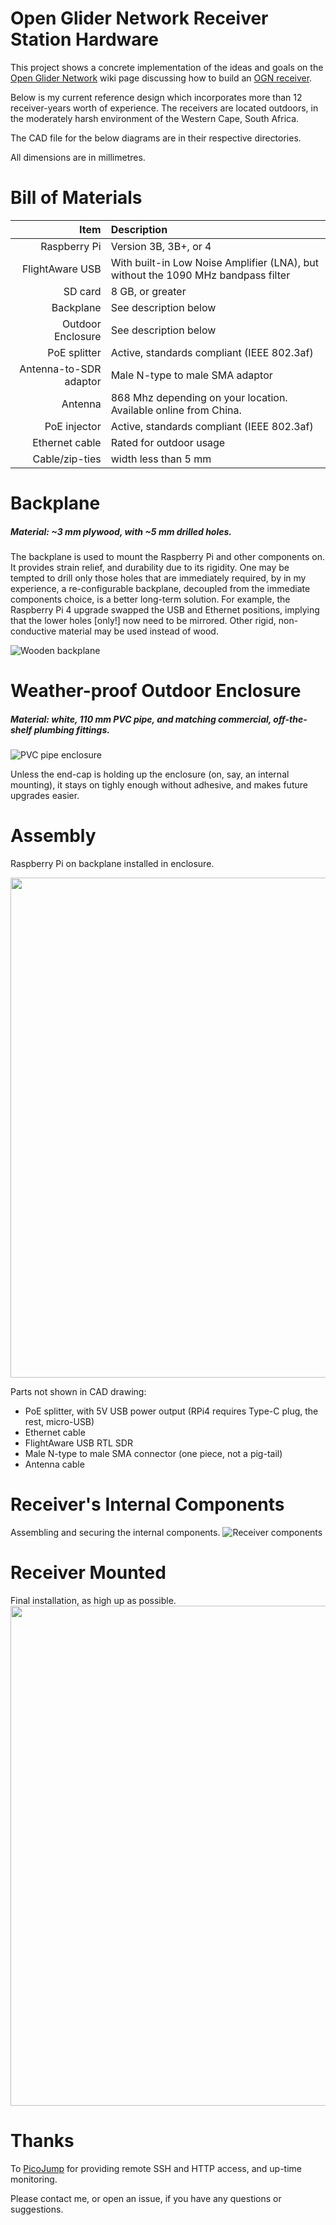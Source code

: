# Open Glider Network Receiver Station Hardware

This project shows a concrete implementation of the ideas and goals on the 
[Open Glider Network](https://www.glidernet.org/) wiki page discussing how to build an 
[OGN receiver](http://wiki.glidernet.org/ogn-receiver-hardware-and-software#hardware).

Below is my current reference design which incorporates more than 12 receiver-years
worth of experience.
The receivers are located outdoors, in the moderately harsh environment of the Western Cape,
South Africa.


The CAD file for the below diagrams are in their respective directories.

All dimensions are in millimetres.

# Bill of Materials

Item   | Description
---: | :---
Raspberry Pi | Version 3B, 3B+, or 4
FlightAware USB	| With built-in Low Noise Amplifier (LNA), but without the 1090 MHz bandpass filter
SD card | 8 GB, or greater
Backplane | See description below
Outdoor Enclosure | See description below
PoE splitter | Active, standards compliant (IEEE 802.3af)
Antenna-to-SDR adaptor | Male N-type to male SMA adaptor
Antenna | 868 Mhz depending on your location. Available online from China.
PoE injector | Active, standards compliant (IEEE 802.3af)
Ethernet cable | Rated for outdoor usage
Cable/zip-ties | width less than 5 mm


# Backplane

##### Material: ~3 mm plywood, with ~5 mm drilled holes.

The backplane is used to mount the Raspberry Pi and other components on.
It provides strain relief, and durability due to its rigidity.
One may be tempted to drill only those holes that are immediately required, by in my experience,
a re-configurable backplane, decoupled from the immediate components choice, is a better long-term solution.
For example, the Raspberry Pi 4 upgrade swapped the USB and Ethernet positions,
implying that the lower holes [only!] now need to be mirrored.
Other rigid, non-conductive material may be used instead of wood.

![Wooden backplane](backplane/backplane.png)


# Weather-proof Outdoor Enclosure
##### Material: white, 110 mm PVC pipe, and matching commercial, off-the-shelf plumbing fittings.

![PVC pipe enclosure](enclosure/enclosure.png)

Unless the end-cap is holding up the enclosure (on, say, an internal mounting), it stays on tighly enough 
without adhesive, and makes future upgrades easier.


# Assembly

Raspberry Pi on backplane installed in enclosure.

<img src="assy/all.png" height="800">

Parts not shown in CAD drawing:

* PoE splitter, with 5V USB power output (RPi4 requires Type-C plug, the rest, micro-USB)
* Ethernet cable
* FlightAware USB RTL SDR
* Male N-type to male SMA connector (one piece, not a pig-tail)
* Antenna cable


# Receiver's Internal Components
Assembling and securing the internal components.
![Receiver components](assy/rx_int.jpg)


# Receiver Mounted
Final installation, as high up as possible.
<img src="assy/rx.jpg" height="800">


# Thanks

To [PicoJump](https://www.picojump.com) for providing remote SSH and HTTP access, and up-time monitoring.


Please contact me, or open an issue, if you have any questions or suggestions.

